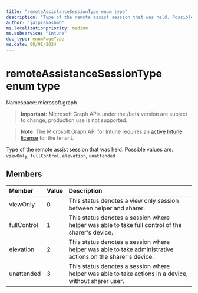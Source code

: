 ```yaml
---
title: "remoteAssistanceSessionType enum type"
description: "Type of the remote assist session that was held. Possible values are: `viewOnly`, `fullControl`, `elevation`, `unattended`"
author: "jaiprakashmb"
ms.localizationpriority: medium
ms.subservice: "intune"
doc_type: enumPageType
ms.date: 08/01/2024
---
```


# remoteAssistanceSessionType enum type

Namespace: microsoft.graph

> **Important:** Microsoft Graph APIs under the /beta version are subject to change; production use is not supported.

> **Note:** The Microsoft Graph API for Intune requires an [active Intune license](https://go.microsoft.com/fwlink/?linkid=839381) for the tenant.

Type of the remote assist session that was held. Possible values are: `viewOnly`, `fullControl`, `elevation`, `unattended`

## Members
|Member|Value|Description|
|:---|:---|:---|
|viewOnly|0|This status denotes a view only session between helper and sharer.|
|fullControl|1|This status denotes a session where helper was able to take full control of the sharer's device.|
|elevation|2|This status denotes a session where helper was able to take administrative actions on the sharer's device.|
|unattended|3|This status denotes a session where helper was able to take actions in a device, without sharer user.|
